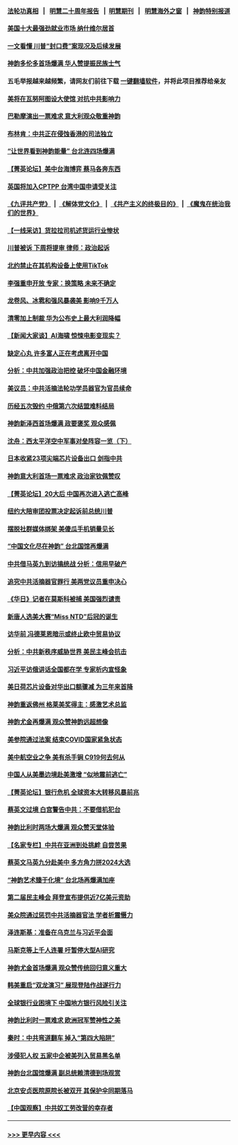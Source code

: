 #### [法轮功真相](https://github.com/gfw-breaker/truth/blob/master/README.md?t=0) &nbsp;&nbsp;|&nbsp;&nbsp; [明慧二十周年报告](https://github.com/gfw-breaker/mh-reports/blob/master/README.md?t=0) &nbsp;&nbsp;|&nbsp;&nbsp;[明慧期刊](https://github.com/gfw-breaker/mh-qikan) &nbsp;&nbsp;|&nbsp;&nbsp; [明慧海外之窗](https://github.com/gfw-breaker/mh-news/blob/master/README.md?t=0) &nbsp;&nbsp;|&nbsp;&nbsp; [神韵特别报道](https://github.com/gfw-breaker/mh-news/blob/master/shenyun.md?t=0)
#### [美国十大最强劲就业市场 纳什维尔居首](../pages/nf4514/n13963364.md?t=04020944) 
#### [一文看懂 川普“封口费”案现况及后续发展](../pages/nf4514/n13962939.md?t=04020944) 
#### [神韵多伦多首场爆满 华人赞提振民族士气](../pages/nf4514/n13963083.md?t=04020944) 
#### 五毛举报越来越频繁，请网友们前往下载 [一键翻墙软件](https://github.com/gfw-breaker/ssr-accounts)，并将此项目推荐给亲友
#### [美将在瓦努阿图设大使馆 对抗中共影响力](../pages/nf4514/n13962934.md?t=04020944) 
#### [巴勒摩演出一票难求 意大利观众敬重神韵](../pages/nf4514/n13963103.md?t=04020944) 
#### [布林肯：中共正在侵蚀香港的司法独立](../pages/nf4514/n13962839.md?t=04020944) 
#### [“让世界看到神韵能量” 台北连四场爆满](../pages/nf4514/n13962796.md?t=04020944) 
#### [【菁英论坛】美中台海博弈 蔡马各奔东西](../pages/nf4514/n13962795.md?t=04020944) 
#### [英国将加入CPTPP 台湾中国申请受关注](../pages/nf4514/n13962671.md?t=04020944) 
#### [《九评共产党》](https://github.com/begood0513/9ping.md/blob/master/README.md) &nbsp;|&nbsp; [《解体党文化》](../../../../jtdwh.md/blob/master/README.md)  &nbsp;|&nbsp; [《共产主义的终极目的》](../../../../gczydzjmd.md/blob/master/README.md) &nbsp;|&nbsp; [《魔鬼在统治我们的世界》](../../../../mgztzwmdsj.md/blob/master/README.md) 
#### [【一线采访】货拉拉司机述货运行业惨状](../pages/nf4514/n13962740.md?t=04020944) 
#### [川普被诉 下周将提审 律师：政治起诉](../pages/nf4514/n13962723.md?t=04020944) 
#### [北约禁止在其机构设备上使用TikTok](../pages/nf4514/n13962715.md?t=04020944) 
#### [李强重申开放 专家：换策略 未来不确定](../pages/nf4514/n13961868.md?t=04020944) 
#### [龙卷风、冰雹和强风暴袭美 影响9千万人](../pages/nf4514/n13962645.md?t=04020944) 
#### [清零加上制裁 华为公布史上最大利润降幅](../pages/nf4514/n13962567.md?t=04020944) 
#### [【新闻大家谈】AI海啸 惊悚电影变现实？](../pages/nf4514/n13962631.md?t=04020944) 
#### [缺定心丸 许多富人正在考虑离开中国](../pages/nf4514/n13962259.md?t=04020944) 
#### [分析：中共加强政治把控 破坏中国金融环境](../pages/nf4514/n13962430.md?t=04020944) 
#### [美议员：中共活摘法轮功学员器官为官员续命](../pages/nf4514/n13961550.md?t=04020944) 
#### [历经五次毁约 中俄第六次结盟难料结局](../pages/nf4514/n13962374.md?t=04020944) 
#### [神韵新泽西首场爆满 政要褒奖 观众感佩](../pages/nf4514/n13962349.md?t=04020944) 
#### [沈舟：西太平洋空中军事对垒阵容一览（下）](../pages/nf4514/n13961983.md?t=04020944) 
#### [日本收紧23项尖端芯片设备出口 剑指中共](../pages/nf4514/n13962197.md?t=04020944) 
#### [神韵意大利首场一票难求 政治家钦佩赞叹](../pages/nf4514/n13962338.md?t=04020944) 
#### [【菁英论坛】20大后 中国再次进入逃亡高峰](../pages/nf4514/n13961968.md?t=04020944) 
#### [纽约大陪审团投票决定起诉前总统川普](../pages/nf4514/n13962120.md?t=04020944) 
#### [摆脱社群媒体绑架 美傻瓜手机销量见长](../pages/nf4514/n13961946.md?t=04020944) 
#### [“中国文化尽在神韵” 台北国馆再爆满](../pages/nf4514/n13962036.md?t=04020944) 
#### [中共借马英九到访搞统战 分析：信用早破产](../pages/nf4514/n13961818.md?t=04020944) 
#### [追究中共活摘器官罪行 美两党议员重申决心](../pages/nf4514/n13961970.md?t=04020944) 
#### [《华日》记者在莫斯科被捕 美国强烈谴责](../pages/nf4514/n13961716.md?t=04020944) 
#### [新唐人选美大赛“Miss NTD”后冠的诞生](../pages/nf4514/n13961398.md?t=04020944) 
#### [访华前 冯德莱恩暗示或终止欧中贸易协议](../pages/nf4514/n13961894.md?t=04020944) 
#### [分析：中共新秩序威胁世界 美民主峰会抗击](../pages/nf4514/n13960486.md?t=04020944) 
#### [习近平访俄讲话全国都在学 专家析内宣怪象](../pages/nf4514/n13961836.md?t=04020944) 
#### [美日荷芯片设备对华出口额骤减 为三年来首降](../pages/nf4514/n13961715.md?t=04020944) 
#### [神韵重返佛州 格莱美奖得主：感激艺术总监](../pages/nf4514/n13961613.md?t=04020944) 
#### [神韵尤金再爆满 观众赞神韵远超想像](../pages/nf4514/n13961452.md?t=04020944) 
#### [美参院通过法案 结束COVID国家紧急状态](../pages/nf4514/n13961529.md?t=04020944) 
#### [美中航空业之争 美有杀手锏 C919何去何从](../pages/nf4514/n13960616.md?t=04020944) 
#### [中国人从美墨边境赴美激增 “似地震前逃亡”](../pages/nf4514/n13961224.md?t=04020944) 
#### [【菁英论坛】银行危机 全球资本大转移风暴前兆](../pages/nf4514/n13961252.md?t=04020944) 
#### [蔡英文过境 白宫警告中共：不要借机犯台](../pages/nf4514/n13961220.md?t=04020944) 
#### [神韵比利时两场大爆满 观众赞天堂体验](../pages/nf4514/n13961222.md?t=04020944) 
#### [【名家专栏】中共在亚洲到处挑衅 自尝苦果](../pages/nf4514/n13959731.md?t=04020944) 
#### [蔡英文马英九分赴美中 多方角力拼2024大选](../pages/nf4514/n13961148.md?t=04020944) 
#### [“神韵艺术臻于化境” 台北场再爆满加座](../pages/nf4514/n13961192.md?t=04020944) 
#### [第二届民主峰会 拜登宣布提供近7亿美元资助](../pages/nf4514/n13961125.md?t=04020944) 
#### [美众院通过惩罚中共活摘器官法 学者析震慑力](../pages/nf4514/n13961128.md?t=04020944) 
#### [泽连斯基：准备在乌克兰与习近平会面](../pages/nf4514/n13960996.md?t=04020944) 
#### [马斯克等上千人连署 吁暂停大型AI研究](../pages/nf4514/n13960915.md?t=04020944) 
#### [神韵尤金首场爆满 观众赞传统回归意义重大](../pages/nf4514/n13961015.md?t=04020944) 
#### [韩美重启“双龙演习” 展现登陆作战遂行力](../pages/nf4514/n13960651.md?t=04020944) 
#### [全球银行业困境下 中国地方银行风险引关注](../pages/nf4514/n13960768.md?t=04020944) 
#### [神韵比利时一票难求 欧洲冠军赞神性之美](../pages/nf4514/n13960758.md?t=04020944) 
#### [秦时：中共弯道翻车 掉入“第四大陷阱”](../pages/nf4514/n13960568.md?t=04020944) 
#### [涉侵犯人权 五家中企被美列入贸易黑名单](../pages/nf4514/n13960595.md?t=04020944) 
#### [神韵台北国馆爆满 副总统赖清德到场观赏](../pages/nf4514/n13960563.md?t=04020944) 
#### [北京安贞医院原院长被双开 其保护伞同期落马](../pages/nf4514/n13960485.md?t=04020944) 
#### [【中国观察】中共奴工劳改营的幸存者](../pages/nf4514/n13959529.md?t=04020944) 

----
#### [ >>> 更早内容 <<< ](../indexes/nf4514-earlier.md)
